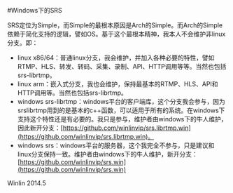 #Windows下的SRS

SRS定位为Simple，而Simple的最根本原因是Arch的Simple。而Arch的Simple依赖于简化支持的逻辑，譬如OS。基于这个最根本精神，我本人不会维护非linux分支。即：
* linux x86/64：普通linux分支，我会维护，并加入各种必要的特性，譬如RTMP、HLS、转发、转码、采集、录制、API、HTTP调用等等。当然也包括srs-librtmp。
* linux arm：嵌入式分支，我也会维护，保持最基本的RTMP、HLS、API和HTTP调用等。当然也包括srs-librtmp。
* windows srs-librtmp：windows平台的客户端库，这个分支我会参与，因为srslibrtmp用到的是基本的c++函数，可以适用于所有的系统。在windows下支持这个特性还是有必要的。我只是参与，维护者由windows下的牛人维护，因此新开分支：[https://github.com/winlinvip/srs.librtmp.win](https://github.com/winlinvip/srs.librtmp.win)。
* windows srs：windows平台的服务器，这个我完全不参与，只是建议和linux分支保持一致。维护者由windows下的牛人维护，新开分支：[https://github.com/winlinvip/srs.win](https://github.com/winlinvip/srs.win)

Winlin 2014.5
